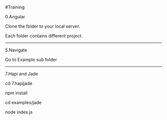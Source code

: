 #Training


0.Angular

Clone the folder to your local server.

Each folder contains different project.



-----
5.Navigate

Go to Example sub folder

----

7.Hapi and Jade

cd  7.hapijade

npm install

cd examples/jade 

node index.js 
